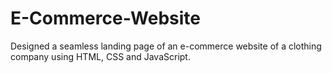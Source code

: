# E-Commerce-Website
Designed a seamless landing page of an e-commerce website of a clothing company using HTML, CSS and JavaScript.
